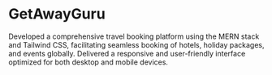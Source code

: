 # GetAwayGuru
Developed a comprehensive travel booking platform using the MERN stack and Tailwind CSS, facilitating seamless booking of hotels, holiday packages, and events globally. Delivered a responsive and user-friendly interface optimized for both desktop and mobile devices.
